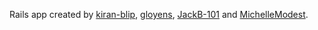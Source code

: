 Rails app created by [kiran-blip](https://github.com/kiran-blip), [gloyens](https://github.com/gloyens), [JackB-101](https://github.com/JackB-101) and [MichelleModest](https://github.com/MichelleModest).

